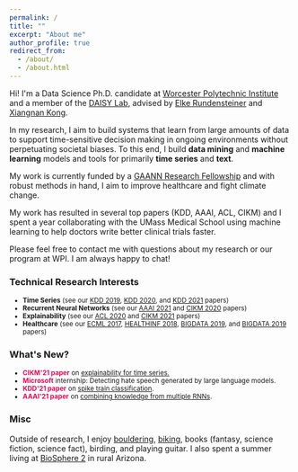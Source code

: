 ```yaml
---
permalink: /
title: ""
excerpt: "About me" 
author_profile: true
redirect_from: 
  - /about/
  - /about.html
---
```


<!--
Hi! I am a postdoc at [MIT](https://web.mit.edu/) [CSAIL](https://www.csail.mit.edu/)/[IMES](https://imes.mit.edu/) working with [Marzyeh Ghassemi](http://www.marzyehghassemi.com/) on machine learning for health.

I received my PhD from Worcester Polytechnic Institute where I worked with [Elke Rundensteiner](https://www.wpi.edu/people/faculty/rundenst) and [Xiangnan Kong](https://web.cs.wpi.edu/~xkong/) as a member of the [DAISY Lab](http://daisy.wpi.edu).
-->

Hi! I'm a Data Science Ph.D. candidate at [Worcester Polytechnic Institute](https://www.wpi.edu/) and a member of the [DAISY Lab](http://daisy.wpi.edu), advised by [Elke Rundensteiner](https://www.wpi.edu/people/faculty/rundenst) and [Xiangnan Kong](https://web.cs.wpi.edu/~xkong/).

In my research, I aim to build systems that learn from large amounts of data to support time-sensitive decision making in ongoing environments without perpetuating societal biases.
To this end, I build **data mining** and **machine learning** models and tools for primarily **time series** and **text**.
<!--
In my research, I study **data mining** and **machine learning** for **time series** and **text**.
-->
My work is currently funded by a [GAANN Research Fellowship](https://www2.ed.gov/programs/gaann/index.html) and with robust methods in hand, I aim to improve healthcare and fight climate change.

My work has resulted in several top papers (KDD, AAAI, ACL, CIKM) and I spent a year collaborating with the UMass Medical School using machine learning to help doctors write better clinical trials faster.

Please feel free to contact me with questions about my research or our program at WPI. I am always happy to chat!

### Technical Research Interests
<ul style="margin-bottom: 5px;">
<small>
  <li><b>Time Series</b> (see our <a href="https://thartvigsen.github.io/papers/kdd19.pdf">KDD 2019</a>, <a href="https://thartvigsen.github.io/papers/kdd20.pdf">KDD 2020</a>, and <a href="https://thartvigsen.github.io/papers/kdd21.pdf">KDD 2021</a> papers)</li>
  <li><b>Recurrent Neural Networks</b> (see our <a href="https://thartvigsen.github.io/papers/aaai21.pdf">AAAI 2021</a> and <a href="https://thartvigsen.github.io/papers/cikm20.pdf">CIKM 2020</a> papers)</li>
  <li><b>Explainability</b> (see our <a href="https://thartvigsen.github.io/papers/acl20.pdf">ACL 2020</a> and <a href="https://thartvigsen.github.io/papers/cikm21.pdf">CIKM 2021</a> papers)</li>
  <li><b>Healthcare</b> (see our <a href="http://ecmlpkdd2017.ijs.si/papers/paperID487.pdf">ECML 2017</a>, <a href="https://www.scitepress.org/Papers/2018/65996/65996.pdf">HEALTHINF 2018</a>, <a href="https://ieeexplore.ieee.org/abstract/document/9006400">BIGDATA 2019</a>, and <a href="https://ieeexplore.ieee.org/abstract/document/9006403">BIGDATA 2019</a> papers)</li>
</small>
</ul>

<!--
<li> Joining <span style="color: #E30B5C"><b>MIT</b></span> as a postdoc spring 2022.</li>
-->

### What's New?
<ul style="margin-bottom: 5px;">
<small>
<li> <span style="color: #E30B5C"><b>CIKM'21 paper</b></span> on <a href="papers/cikm21.pdf">explainability for time series.</a></li>
<li> <span style="color: #E30B5C"><b>Microsoft</b></span> internship: Detecting hate speech generated by large language models.</li>
<li> <span style="color: #E30B5C"><b>KDD'21 paper</b></span> on <a href="papers/kdd21.pdf">spike train classification</a>.</li>
<li> <span style="color: #E30B5C"><b>AAAI'21 paper</b></span> on <a href="papers/aaai21.pdf">combining knowledge from multiple RNNs</a>.</li>
</small>
</ul>

### Misc

Outside of research, I enjoy [bouldering](/images/climbing2.jpg), [biking](/images/bike.jpg), books (fantasy, science fiction, science fact), birding, and playing guitar.
I also spent a summer living at [BioSphere 2](https://en.wikipedia.org/wiki/Biosphere_2) in rural Arizona.
